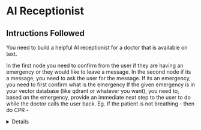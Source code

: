 
# AI Receptionist

## Intructions Followed
You need to build a helpful AI receptionist for a doctor that is available on text.

In the first node you need to confirm from the user if they are having an emergency or they would like to leave a message.
In the second node if its a message, you need to ask the user for the message. If its an emergency, you need to first confirm what is the emergency
If the given emergency is in your vector database (like qdrant or whatever you want), you need to, based on the emergency, provide an immediate next step to the user to do while the doctor calls the user back. Eg. If the patient is not breathing - then do CPR - <details of what CPR is>. This call to the database needs to be artificially slowed down by 15 seconds.
While the call to the database is happening, you need to continue the conversation saying, “I am checking what you should do immediately, meanwhile, can you tell me which area are you located right now?”
Once the user gives the area, then tell the user Dr. Adrin will be coming to their location immediately. Give a random estimated time of arrival.
If the user says that the arrival will be too late, then return the response from point 3 and tell them to follow those steps while the doctor comes so that the patient gets better. Eg. “I understand that you are worried that Dr. Adrin will arrive too late, meanwhile we would suggest that you start CPR, i.e. pushing against the chest of the patient and blowing air into his mouth in a constant rhythm”. If by the time you reach step 6, 15 secs is not complete in point 3, then wait for point 3 by saying “Please hold just a sec”
If in point 2 it was just a message, then ask the user for the message. And after receiving the message say “Thanks for the message, we will forward it to Dr. Adrin”
If it was an emergency, post point 6 say “Don’t worry, please follow these steps, Dr. Adrin will be with you shortly”
If at any point the user says something unrelated, say “I don’t understand that and repeat the question/statement”

# Flowchart


## Functions

### `get_input_async(prompt: str) -> str`

Asynchronously retrieves user input based on the provided prompt.

### `call_llm_async(prompt: str, tools: Dict[str, Any], context: str) -> Dict[str, Any]`

Asynchronously interacts with a language model to get a response based on the provided prompt and tools.

### `rag_search(emergency_ask: str) -> list`

Performs a search based on the emergency query and returns relevant actions or information. The function returns an empty list if no relevant results are found.

### `unrelated_message()`

Displays a message indicating that the system does not understand the input and prompts the user to provide more information.

### `closing_node()`

Displays a closing message indicating that assistance will be provided shortly.

### `node2A()`

Handles emergency scenarios, determines actions based on user responses, and calculates estimated arrival time for assistance.

### `node2B()`

Handles scenarios where the user wants to leave a message for the recipient.

### `node1(unrelated: bool = False)`

Initial function that determines whether the user's input is related to an emergency, a message, or something unrelated, and routes the input accordingly.

## How to Run

1. Ensure that you have all the required dependencies installed. You can install them using:

    ```bash
    pip install -r requirements.txt
    ```

2. Set up your environment variables. Make sure to include the `GOOGLE_API_KEY` in your environment.

3. Run the main script:

    ```bash
    python main.py
    ```
